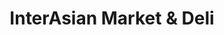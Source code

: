 ---
title: "InterAsian Market & Deli"
url: /nashville/interasian-market-und-deli/
shop: Supermarkt
---